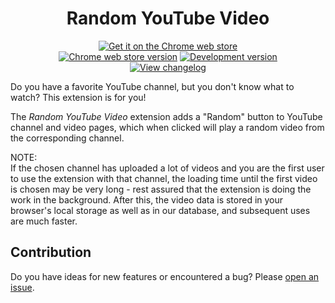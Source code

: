 <h1 align="center">Random YouTube Video</h1>

<p align="center">
<a href="https://chrome.google.com/webstore/detail/random-youtube-video/kijgnjhogkjodpakfmhgleobifempckf">
  <img src="https://img.shields.io/badge/Get%20it%20on%20the-Chrome%20web%20store-brightgreen"
    alt="Get it on the Chrome web store"></a>
<br>
<a href="https://chrome.google.com/webstore/detail/random-youtube-video/kijgnjhogkjodpakfmhgleobifempckf">
  <img src="https://img.shields.io/chrome-web-store/v/kijgnjhogkjodpakfmhgleobifempckf"
    alt="Chrome web store version"></a>
<a href="https://github.com/NikkelM/Random-YouTube-Video">
  <img src="https://img.shields.io/github/manifest-json/v/NikkelM/Random-YouTube-Video/main?filename=extension%2Fmanifest.json&label=dev"
    alt="Development version"></a>
<br>
<a href="https://github.com/NikkelM/Random-YouTube-Video/tree/main/CHANGELOG.md">
  <img src="https://img.shields.io/badge/View-changelog-lightgrey"
    alt="View changelog"></a>
</p>

Do you have a favorite YouTube channel, but you don't know what to watch? This extension is for you!

The *Random YouTube Video* extension adds a "Random" button to YouTube channel and video pages, which when clicked will play a random video from the corresponding channel.

NOTE:<br>
If the chosen channel has uploaded a lot of videos and you are the first user to use the extension with that channel, the loading time until the first video is chosen may be very long - rest assured that the extension is doing the work in the background.
After this, the video data is stored in your browser's local storage as well as in our database, and subsequent uses are much faster.

## Contribution

Do you have ideas for new features or encountered a bug? Please [open an issue](https://github.com/NikkelM/Random-YouTube-Video/issues/new/choose).